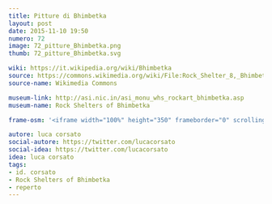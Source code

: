 ```yaml
---
title: Pitture di Bhimbetka
layout: post
date: 2015-11-10 19:50
numero: 72
image: 72_pitture_Bhimbetka.png
thumb: 72_pitture_Bhimbetka.svg

wiki: https://it.wikipedia.org/wiki/Bhimbetka
source: https://commons.wikimedia.org/wiki/File:Rock_Shelter_8,_Bhimbetka_03.jpg
source-name: Wikimedia Commons

museum-link: http://asi.nic.in/asi_monu_whs_rockart_bhimbetka.asp
museum-name: Rock Shelters of Bhimbetka

frame-osm: '<iframe width="100%" height="350" frameborder="0" scrolling="no" marginheight="0" marginwidth="0" src="http://www.openstreetmap.org/export/embed.html?bbox=77.5795269012451%2C22.910886811691682%2C77.64724731445311%2C22.96455766563749&amp;layer=mapnik&amp;marker=22.93768537618927%2C77.61343002319336" style="border: 1px solid black"></iframe><br/><small><a href="http://www.openstreetmap.org/?mlat=22.9377&amp;mlon=77.6134#map=14/22.9377/77.6134">Visualizza mappa ingrandita</a></small>'

autore: luca corsato
social-autore: https://twitter.com/lucacorsato
social-idea: https://twitter.com/lucacorsato
idea: luca corsato
tags:
- id. corsato
- Rock Shelters of Bhimbetka
- reperto
---
```



